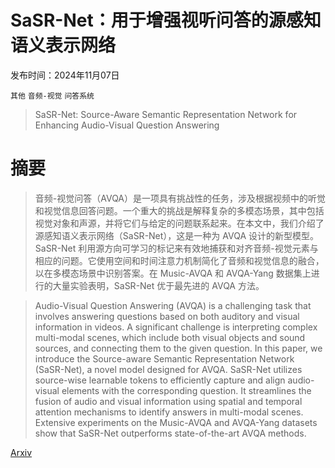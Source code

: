 # SaSR-Net：用于增强视听问答的源感知语义表示网络

发布时间：2024年11月07日

`其他` `音频-视觉` `问答系统`

> SaSR-Net: Source-Aware Semantic Representation Network for Enhancing Audio-Visual Question Answering

# 摘要

> 音频-视觉问答（AVQA）是一项具有挑战性的任务，涉及根据视频中的听觉和视觉信息回答问题。一个重大的挑战是解释复杂的多模态场景，其中包括视觉对象和声源，并将它们与给定的问题联系起来。在本文中，我们介绍了源感知语义表示网络（SaSR-Net），这是一种为 AVQA 设计的新型模型。SaSR-Net 利用源方向可学习的标记来有效地捕获和对齐音频-视觉元素与相应的问题。它使用空间和时间注意力机制简化了音频和视觉信息的融合，以在多模态场景中识别答案。在 Music-AVQA 和 AVQA-Yang 数据集上进行的大量实验表明，SaSR-Net 优于最先进的 AVQA 方法。

> Audio-Visual Question Answering (AVQA) is a challenging task that involves answering questions based on both auditory and visual information in videos. A significant challenge is interpreting complex multi-modal scenes, which include both visual objects and sound sources, and connecting them to the given question. In this paper, we introduce the Source-aware Semantic Representation Network (SaSR-Net), a novel model designed for AVQA. SaSR-Net utilizes source-wise learnable tokens to efficiently capture and align audio-visual elements with the corresponding question. It streamlines the fusion of audio and visual information using spatial and temporal attention mechanisms to identify answers in multi-modal scenes. Extensive experiments on the Music-AVQA and AVQA-Yang datasets show that SaSR-Net outperforms state-of-the-art AVQA methods.

[Arxiv](https://arxiv.org/abs/2411.04933)